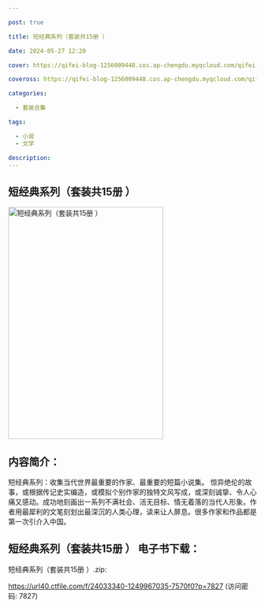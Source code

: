 ```yaml
---

post: true

title: 短经典系列（套装共15册 ）

date: 2024-05-27 12:20

cover: https://qifei-blog-1256009448.cos.ap-chengdu.myqcloud.com/qifei-blog/6613574b68eb93571359fa6d.jpg

coveross: https://qifei-blog-1256009448.cos.ap-chengdu.myqcloud.com/qifei-blog/6613574b68eb93571359fa6d.jpg

categories:

  - 套装合集

tags:

  - 小说
  - 文学

description:
---
```


## 短经典系列（套装共15册 ）
<img alt="短经典系列（套装共15册 ） " class="aligncenter loading" data-was-processed="true" decoding="async" fetchpriority="high" height="471" src="https://qifei-blog-1256009448.cos.ap-chengdu.myqcloud.com/qifei-blog/6613574b68eb93571359fa6d.jpg" style="cursor: zoom-in;" width="314"/>

## 内容简介：

短经典系列：收集当代世界最重要的作家、最重要的短篇小说集。 惊异绝伦的故事，或根据传记史实编造，或模拟个别作家的独特文风写成，或深刻诚挚、令人心痛又感动。成功地刻画出一系列不满社会、活无目标、情无着落的当代人形象。作者用最犀利的文笔刻划出最深沉的人类心理，读来让人屏息。很多作家和作品都是第一次引介入中国。

## 短经典系列（套装共15册 ） 电子书下载：
短经典系列（套装共15册 ）.zip: 

https://url40.ctfile.com/f/24033340-1249967035-7570f0?p=7827 (访问密码: 7827)

